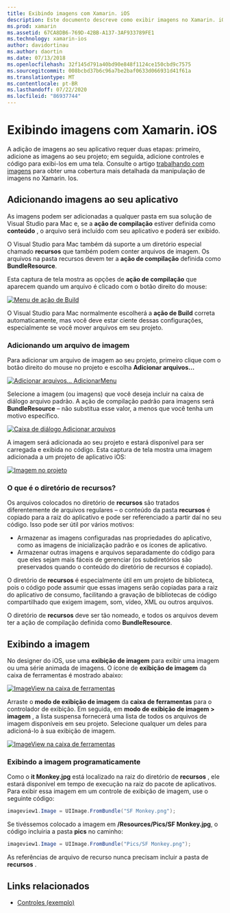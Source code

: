 ```yaml
---
title: Exibindo imagens com Xamarin. iOS
description: Este documento descreve como exibir imagens no Xamarin. iOS. Ele aborda a adição de imagens a um aplicativo de forma programática ou por meio do designer do iOS.
ms.prod: xamarin
ms.assetid: 67CA8DB6-769D-42BB-A137-3AF933789FE1
ms.technology: xamarin-ios
author: davidortinau
ms.author: daortin
ms.date: 07/13/2018
ms.openlocfilehash: 32f145d791a40bd90e848f1124ce150cbd9c7575
ms.sourcegitcommit: 008bcbd37b6c96a7be2baf0633d066931d41f61a
ms.translationtype: MT
ms.contentlocale: pt-BR
ms.lasthandoff: 07/22/2020
ms.locfileid: "86937744"
---
```

# <a name="displaying-images-with-xamarinios"></a>Exibindo imagens com Xamarin. iOS

A adição de imagens ao seu aplicativo requer duas etapas: primeiro, adicione as imagens ao seu projeto; em seguida, adicione controles e código para exibi-los em uma tela. Consulte o artigo [trabalhando com imagens](~/ios/app-fundamentals/images-icons/index.md) para obter uma cobertura mais detalhada da manipulação de imagens no Xamarin. Ios.

## <a name="adding-images-to-your-app"></a>Adicionando imagens ao seu aplicativo

As imagens podem ser adicionadas a qualquer pasta em sua solução de Visual Studio para Mac e, se a **ação de compilação** estiver definida como **conteúdo** , o arquivo será incluído com seu aplicativo e poderá ser exibido.

O Visual Studio para Mac também dá suporte a um diretório especial chamado **recursos** que também podem conter arquivos de imagem. Os arquivos na pasta recursos devem ter a **ação de compilação** definida como **BundleResource**.

Esta captura de tela mostra as opções de **ação de compilação** que aparecem quando um arquivo é clicado com o botão direito do mouse:

 [![Menu de ação de Build](image-images/image30a.png)](image-images/image30a.png#lightbox)

O Visual Studio para Mac normalmente escolherá a **ação de Build** correta automaticamente, mas você deve estar ciente dessas configurações, especialmente se você mover arquivos em seu projeto.

### <a name="adding-an-image-file"></a>Adicionando um arquivo de imagem

Para adicionar um arquivo de imagem ao seu projeto, primeiro clique com o botão direito do mouse no projeto e escolha **Adicionar arquivos...**

 [![Adicionar arquivos... AdicionarMenu](image-images/image31a.png)](image-images/image31a.png#lightbox)

Selecione a imagem (ou imagens) que você deseja incluir na caixa de diálogo arquivo padrão. A ação de compilação padrão para imagens será **BundleResource** – não substitua esse valor, a menos que você tenha um motivo específico.

 [![Caixa de diálogo Adicionar arquivos](image-images/image32a.png)](image-images/image32a.png#lightbox)

A imagem será adicionada ao seu projeto e estará disponível para ser carregada e exibida no código. Esta captura de tela mostra uma imagem adicionada a um projeto de aplicativo iOS:

 [![Imagem no projeto](image-images/image33a.png)](image-images/image33a.png#lightbox)

### <a name="what-is-the-resources-directory"></a>O que é o diretório de recursos?

Os arquivos colocados no diretório de **recursos** são tratados diferentemente de arquivos regulares – o conteúdo da pasta **recursos** é copiado para a raiz do aplicativo e pode ser referenciado a partir daí no seu código. Isso pode ser útil por vários motivos:

- Armazenar as imagens configuradas nas propriedades do aplicativo, como as imagens de inicialização padrão e os ícones de aplicativo.
- Armazenar outras imagens e arquivos separadamente do código para que eles sejam mais fáceis de gerenciar (os subdiretórios são preservados quando o conteúdo do diretório de recursos é copiado).

O diretório de **recursos** é especialmente útil em um projeto de biblioteca, pois o código pode assumir que essas imagens serão copiadas para a raiz do aplicativo de consumo, facilitando a gravação de bibliotecas de código compartilhado que exigem imagem, som, vídeo, XML ou outros arquivos.

O diretório de **recursos** deve ser tão nomeado, e todos os arquivos devem ter a ação de compilação definida como **BundleResource**.

## <a name="displaying-the-image"></a>Exibindo a imagem

No designer do iOS, use uma **exibição de imagem** para exibir uma imagem ou uma série animada de imagens. O ícone de **exibição de imagem** da caixa de ferramentas é mostrado abaixo:

 [![ImageView na caixa de ferramentas](image-images/image35a.png)](image-images/image35.png#lightbox)

Arraste o **modo de exibição de imagem** da **caixa de ferramentas** para o controlador de exibição. Em seguida, em **modo de exibição de imagem > imagem** , a lista suspensa fornecerá uma lista de todos os arquivos de imagem disponíveis em seu projeto. Selecione qualquer um deles para adicioná-lo à sua exibição de imagem.

 [![ImageView na caixa de ferramentas](image-images/image36a.png)](image-images/image36.png#lightbox)

### <a name="displaying-the-image-programmatically"></a>Exibindo a imagem programaticamente

Como o **it Monkey.jpg** está localizado na raiz do diretório de **recursos** , ele estará disponível em tempo de execução na raiz do pacote de aplicativos. Para exibir essa imagem em um controle de exibição de imagem, use o seguinte código:

```csharp
imageview1.Image = UIImage.FromBundle("SF Monkey.png");
```

Se tivéssemos colocado a imagem em **/Resources/Pics/SF Monkey.jpg**, o código incluiria a pasta **pics** no caminho:

```csharp
imageview1.Image = UIImage.FromBundle("Pics/SF Monkey.png");
```

As referências de arquivo de recurso nunca precisam incluir a pasta de **recursos** .

## <a name="related-links"></a>Links relacionados

- [Controles (exemplo)](https://docs.microsoft.com/samples/xamarin/ios-samples/controls)
